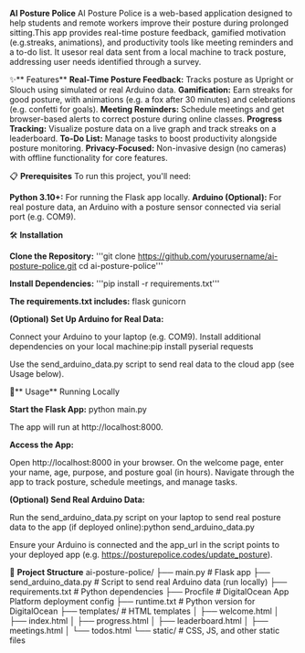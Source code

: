 **AI Posture Police**
AI Posture Police is a web-based application designed to help students and remote workers improve their posture during prolonged sitting.This app provides real-time posture feedback, gamified motivation (e.g.streaks, animations), and productivity tools like meeting reminders and a to-do list. It usesor real data sent from a local machine to track posture, addressing user needs identified through a survey.

✨** Features**
**Real-Time Posture Feedback:** Tracks posture as Upright or Slouch using simulated or real Arduino data.
**Gamification:** Earn streaks for good posture, with animations (e.g. a fox after 30 minutes) and celebrations (e.g. confetti for goals).
**Meeting Reminders:** Schedule meetings and get browser-based alerts to correct posture during online classes.
**Progress Tracking:** Visualize posture data on a live graph and track streaks on a leaderboard.
**To-Do List:** Manage tasks to boost productivity alongside posture monitoring.
**Privacy-Focused:** Non-invasive design (no cameras) with offline functionality for core features.

📋 **Prerequisites**
To run this project, you'll need:

**Python 3.10+:** For running the Flask app locally.
**Arduino (Optional):** For real posture data, an Arduino with a posture sensor connected via serial port (e.g. COM9).

🛠️ **Installation**

**Clone the Repository:**
'''git clone https://github.com/yourusername/ai-posture-police.git
cd ai-posture-police'''


**Install Dependencies:**
'''pip install -r requirements.txt'''

**The requirements.txt includes:**
flask
gunicorn


**(Optional) Set Up Arduino for Real Data:**

Connect your Arduino to your laptop (e.g. COM9).
Install additional dependencies on your local machine:pip install pyserial requests


Use the send_arduino_data.py script to send real data to the cloud app (see Usage below).



🚀** Usage**
Running Locally

**Start the Flask App:**
python main.py

The app will run at http://localhost:8000.

**Access the App:**

Open http://localhost:8000 in your browser.
On the welcome page, enter your name, age, purpose, and posture goal (in hours).
Navigate through the app to track posture, schedule meetings, and manage tasks.


**(Optional) Send Real Arduino Data:**

Run the send_arduino_data.py script on your laptop to send real posture data to the app (if deployed online):python send_arduino_data.py

Ensure your Arduino is connected and the app_url in the script points to your deployed app (e.g. https://posturepolice.codes/update_posture).


📂 **Project Structure**
ai-posture-police/
├── main.py              # Flask app
├── send_arduino_data.py # Script to send real Arduino data (run locally)
├── requirements.txt     # Python dependencies
├── Procfile             # DigitalOcean App Platform deployment config
├── runtime.txt          # Python version for DigitalOcean
├── templates/           # HTML templates
│   ├── welcome.html
│   ├── index.html
│   ├── progress.html
│   ├── leaderboard.html
│   ├── meetings.html
│   └── todos.html
└── static/              # CSS, JS, and other static files



